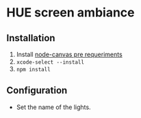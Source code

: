 # HUE screen ambiance

## Installation

1. Install [node-canvas pre requeriments](https://github.com/Automattic/node-canvas)
2. `xcode-select --install`
2. `npm install`

## Configuration

- Set the name of the lights.
